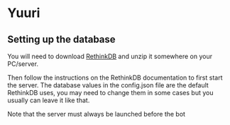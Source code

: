 # Yuuri

## Setting up the database

You will need to download [RethinkDB](https://rethinkdb.com/docs/install/) and unzip it somewhere on your PC/server.

Then follow the instructions on the RethinkDB documentation to first start the server. The database values in the config.json file 
are the default RethinkDB uses, you may need to change them in some cases but you usually can leave it like that.

Note that the server must always be launched before the bot